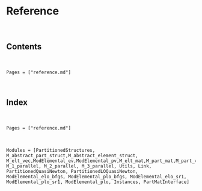 # Reference
​
## Contents
​
```@contents
Pages = ["reference.md"]
```
​
## Index
​
```@index
Pages = ["reference.md"]
```
​
```@autodocs
Modules = [PartitionedStructures, M_abstract_part_struct,M_abstract_element_struct, M_elt_vec,ModElemental_ev,ModElemental_pv,M_elt_mat,M_part_mat,M_part_v,ModElemental_pm,ModElemental_em,M_okoubi_koko,M_frontale, M_1_parallel, M_2_parallel, M_3_parallel, Utils, Link, PartitionedQuasiNewton, PartitionedLOQuasiNewton, ModElemental_elo_bfgs, ModElemental_plo_bfgs, ModElemental_elo_sr1, ModElemental_plo_sr1, ModElemental_plo, Instances, PartMatInterface]
```